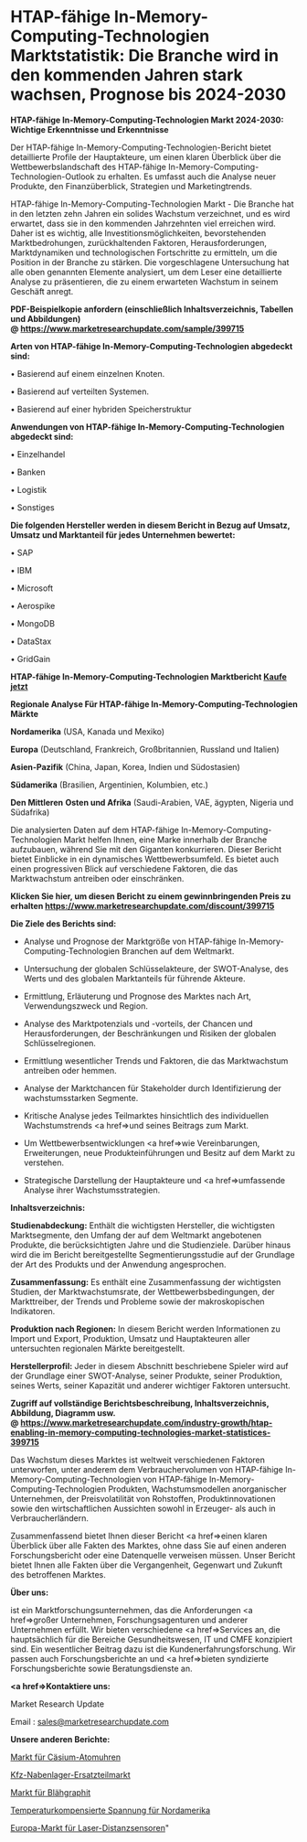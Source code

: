 # HTAP-fähige In-Memory-Computing-Technologien Marktstatistik: Die Branche wird in den kommenden Jahren stark wachsen, Prognose bis 2024-2030

<strong>HTAP-fähige In-Memory-Computing-Technologien Markt 2024-2030: Wichtige Erkenntnisse und Erkenntnisse</strong>

Der HTAP-fähige In-Memory-Computing-Technologien-Bericht bietet detaillierte Profile der Hauptakteure, um einen klaren Überblick über die Wettbewerbslandschaft des HTAP-fähige In-Memory-Computing-Technologien-Outlook zu erhalten. Es umfasst auch die Analyse neuer Produkte, den Finanzüberblick, Strategien und Marketingtrends.

HTAP-fähige In-Memory-Computing-Technologien Markt - Die Branche hat in den letzten zehn Jahren ein solides Wachstum verzeichnet, und es wird erwartet, dass sie in den kommenden Jahrzehnten viel erreichen wird. Daher ist es wichtig, alle Investitionsmöglichkeiten, bevorstehenden Marktbedrohungen, zurückhaltenden Faktoren, Herausforderungen, Marktdynamiken und technologischen Fortschritte zu ermitteln, um die Position in der Branche zu stärken. Die vorgeschlagene Untersuchung hat alle oben genannten Elemente analysiert, um dem Leser eine detaillierte Analyse zu präsentieren, die zu einem erwarteten Wachstum in seinem Geschäft anregt.

<strong><b>PDF-Beispielkopie anfordern (einschließlich Inhaltsverzeichnis, Tabellen und Abbildungen) @ </b></strong><strong><a href=https://www.marketresearchupdate.com/sample/399715><strong>https://www.marketresearchupdate.com/sample/399715</u></a></strong></strong>

<strong>Arten von HTAP-fähige In-Memory-Computing-Technologien abgedeckt sind:</strong>

• Basierend auf einem einzelnen Knoten.

• Basierend auf verteilten Systemen.

• Basierend auf einer hybriden Speicherstruktur

<strong>Anwendungen von HTAP-fähige In-Memory-Computing-Technologien abgedeckt sind:</strong>

• Einzelhandel

• Banken

• Logistik

• Sonstiges

<strong>Die folgenden Hersteller werden in diesem Bericht in Bezug auf Umsatz, Umsatz und Marktanteil für jedes Unternehmen bewertet:</strong>

• SAP

• IBM

• Microsoft

• Aerospike

• MongoDB

• DataStax

• GridGain

<strong>HTAP-fähige In-Memory-Computing-Technologien Marktbericht <a href=https://www.marketresearchupdate.com/buynow/399715>Kaufe jetzt</a></strong>

<strong>Regionale Analyse Für HTAP-fähige In-Memory-Computing-Technologien Märkte</strong>

<strong>Nordamerika</strong> (USA, Kanada und Mexiko)

<strong>Europa</strong> (Deutschland, Frankreich, Großbritannien, Russland und Italien)

<strong>Asien-Pazifik</strong> (China, Japan, Korea, Indien und Südostasien)

<strong>Südamerika</strong> (Brasilien, Argentinien, Kolumbien, etc.)

<strong>Den Mittleren</strong> <strong>Osten und Afrika</strong> (Saudi-Arabien, VAE, ägypten, Nigeria und Südafrika)

Die analysierten Daten auf dem HTAP-fähige In-Memory-Computing-Technologien Markt helfen Ihnen, eine Marke innerhalb der Branche aufzubauen, während Sie mit den Giganten konkurrieren. Dieser Bericht bietet Einblicke in ein dynamisches Wettbewerbsumfeld. Es bietet auch einen progressiven Blick auf verschiedene Faktoren, die das Marktwachstum antreiben oder einschränken.

<strong>Klicken Sie hier, um diesen Bericht zu einem gewinnbringenden Preis zu erhalten
</strong><strong><a href=https://www.marketresearchupdate.com/discount/399715>https://www.marketresearchupdate.com/discount/399715</b></u></strong></a>

<strong>Die Ziele des Berichts sind:</strong>

- Analyse und Prognose der Marktgröße von HTAP-fähige In-Memory-Computing-Technologien Branchen auf dem Weltmarkt.

- Untersuchung der globalen Schlüsselakteure, der SWOT-Analyse, des Werts und des globalen Marktanteils für führende Akteure.

- Ermittlung, Erläuterung und Prognose des Marktes nach Art, Verwendungszweck und Region.

- Analyse des Marktpotenzials und -vorteils, der Chancen und Herausforderungen, der Beschränkungen und Risiken der globalen Schlüsselregionen.

- Ermittlung wesentlicher Trends und Faktoren, die das Marktwachstum antreiben oder hemmen.

- Analyse der Marktchancen für Stakeholder durch Identifizierung der wachstumsstarken Segmente.

- Kritische Analyse jedes Teilmarktes hinsichtlich des individuellen Wachstumstrends <a href=>und</a> seines Beitrags zum Markt.

- Um Wettbewerbsentwicklungen <a href=>wie</a> Vereinbarungen, Erweiterungen, neue Produkteinführungen und Besitz auf dem Markt zu verstehen.

- Strategische Darstellung der Hauptakteure und <a href=>umfas</a>sende Analyse ihrer Wachstumsstrategien.

<strong>Inhaltsverzeichnis:</strong>

<strong>Studienabdeckung:</strong> Enthält die wichtigsten Hersteller, die wichtigsten Marktsegmente, den Umfang der auf dem Weltmarkt angebotenen Produkte, die berücksichtigten Jahre und die Studienziele. Darüber hinaus wird die im Bericht bereitgestellte Segmentierungsstudie auf der Grundlage der Art des Produkts und der Anwendung angesprochen.

<strong>Zusammenfassung:</strong> Es enthält eine Zusammenfassung der wichtigsten Studien, der Marktwachstumsrate, der Wettbewerbsbedingungen, der Markttreiber, der Trends und Probleme sowie der makroskopischen Indikatoren.

<strong>Produktion nach Regionen:</strong> In diesem Bericht werden Informationen zu Import und Export, Produktion, Umsatz und Hauptakteuren aller untersuchten regionalen Märkte bereitgestellt.

<strong>Herstellerprofil:</strong> Jeder in diesem Abschnitt beschriebene Spieler wird auf der Grundlage einer SWOT-Analyse, seiner Produkte, seiner Produktion, seines Werts, seiner Kapazität und anderer wichtiger Faktoren untersucht.

<strong><b>Zugriff auf vollständige Berichtsbeschreibung, Inhaltsverzeichnis, Abbildung, Diagramm usw. @ </b></strong><strong><a href=https://www.marketresearchupdate.com/industry-growth/htap-enabling-in-memory-computing-technologies-market-statistices-399715>https://www.marketresearchupdate.com/industry-growth/htap-enabling-in-memory-computing-technologies-market-statistices-399715</a></strong>

Das Wachstum dieses Marktes ist weltweit verschiedenen Faktoren unterworfen, unter anderem dem Verbrauchervolumen von HTAP-fähige In-Memory-Computing-Technologien von HTAP-fähige In-Memory-Computing-Technologien Produkten, Wachstumsmodellen anorganischer Unternehmen, der Preisvolatilität von Rohstoffen, Produktinnovationen sowie den wirtschaftlichen Aussichten sowohl in Erzeuger- als auch in Verbraucherländern.

Zusammenfassend bietet Ihnen dieser Bericht <a href=>einen</a> klaren Überblick über alle Fakten des Marktes, ohne dass Sie auf einen anderen Forschungsbericht oder eine Datenquelle verweisen müssen. Unser Bericht bietet Ihnen alle Fakten über die Vergangenheit, Gegenwart und Zukunft des betroffenen Marktes.

<strong>Über uns:</strong>

 ist ein Marktforschungsunternehmen, das die Anforderungen <a href=>großer</a> Unternehmen, Forschungsagenturen und anderer Unternehmen erfüllt. Wir bieten verschiedene <a href=>Services</a> an, die hauptsächlich für die Bereiche Gesundheitswesen, IT und CMFE konzipiert sind. Ein wesentlicher Beitrag dazu ist die Kundenerfahrungsforschung. Wir passen auch Forschungsberichte an und <a href=>bieten</a> syndizierte Forschungsberichte sowie Beratungsdienste an.

<strong><a href=>Kontaktiere uns:</a></strong>

Market Research Update

Email : sales@marketresearchupdate.com

<strong>Unsere anderen Berichte:</strong>

<a href=https://www.linkedin.com/pulse/cesium-atomic-clocks-market-expects-see-significant-growth>Markt für Cäsium-Atomuhren</a>

<a href=https://www.linkedin.com/pulse/automotive-hub-bearings-aftermarket-market-size-historical>Kfz-Nabenlager-Ersatzteilmarkt</a>

<a href=https://www.linkedin.com/pulse/expandable-graphite-market-sizing-up-anticipating-trends>Markt für Blähgraphit</a>

<a href=https://www.linkedin.com/pulse/north-america-temperature-compensated-voltage>Temperaturkompensierte Spannung für Nordamerika</a>

<a href=https://www.linkedin.com/pulse/europe-laser-distance-sensors-market-upcoming-trends>Europa-Markt für Laser-Distanzsensoren</a>"

